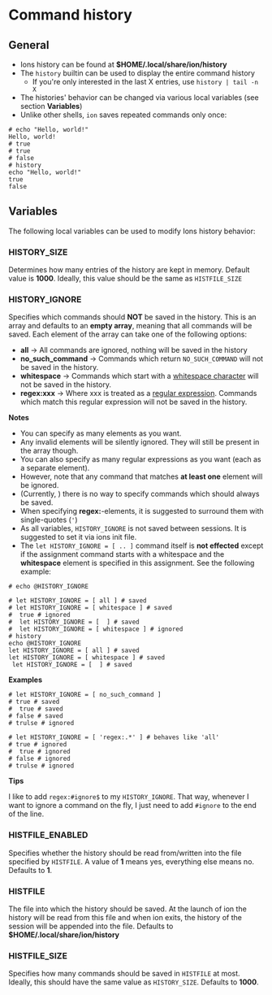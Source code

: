 # Command history

## General
- Ions history can be found at **$HOME/.local/share/ion/history**
- The `history` builtin can be used to display the entire command history
  - If you're only interested in the last X entries, use `history | tail -n X`
- The histories\' behavior can be changed via various local variables (see section
  **Variables**)
- Unlike other shells, `ion` saves repeated commands only once:
```ion
# echo "Hello, world!"
Hello, world!
# true
# true
# false
# history
echo "Hello, world!"
true
false
```

## Variables
The following local variables can be used to modify Ions history behavior:

### HISTORY_SIZE
Determines how many entries of the history are kept in memory.
Default value is **1000**.
Ideally, this value should be the same as `HISTFILE_SIZE`

### HISTORY_IGNORE
Specifies which commands should **NOT** be saved in the history.
This is an array and defaults to an **empty array**, meaning that all commands will be saved.
Each element of the array can take one of the following options:
- **all** -> All commands are ignored, nothing will be saved in the history
- **no_such_command** -> Commands which return `NO_SUCH_COMMAND` will not be saved in the history.
- **whitespace** -> Commands which start with a [whitespace character](https://doc.rust-lang.org/stable/reference/whitespace.html) will not be saved in the
history.
- **regex:xxx** -> Where xxx is treated as a [regular expression](https://doc.rust-lang.org/regex/regex/index.html).
Commands which match this regular expression will not be saved in the history.

**Notes**
- You can specify as many elements as you want.
- Any invalid elements will be silently ignored. They will still be present in the array though.
- You can also specify as many regular expressions as you want (each as a separate element).
- However, note that any command that matches **at least one** element will be ignored.
- (Currently, ) there is no way to specify commands which should always be saved.
- When specifying **regex:**-elements, it is suggested to surround them with single-quotes (`'`)
- As all variables, `HISTORY_IGNORE` is not saved between sessions. It is suggested to set it via
ions init file.
- The `let HISTORY_IGNORE = [ .. ]` command itself is **not effected** except if the assignment
command starts with a whitespace and the **whitespace** element is specified in this assignment.
See the following example:
```ion
# echo @HISTORY_IGNORE

# let HISTORY_IGNORE = [ all ] # saved
# let HISTORY_IGNORE = [ whitespace ] # saved
#  true # ignored
#  let HISTORY_IGNORE = [  ] # saved
#  let HISTORY_IGNORE = [ whitespace ] # ignored
# history
echo @HISTORY_IGNORE
let HISTORY_IGNORE = [ all ] # saved
let HISTORY_IGNORE = [ whitespace ] # saved
 let HISTORY_IGNORE = [  ] # saved
```

**Examples**
```ion
# let HISTORY_IGNORE = [ no_such_command ]
# true # saved
#  true # saved
# false # saved
# trulse # ignored
```

```ion
# let HISTORY_IGNORE = [ 'regex:.*' ] # behaves like 'all'
# true # ignored
#  true # ignored
# false # ignored
# trulse # ignored
```

**Tips**

I like to add `regex:#ignore$` to my `HISTORY_IGNORE`.
That way, whenever I want to ignore a command on the fly, I just need to add `#ignore` to the
end of the line.

### HISTFILE_ENABLED
Specifies whether the history should be read from/written into the file specified by `HISTFILE`.
A value of **1** means yes, everything else means no. Defaults to **1**.

### HISTFILE
The file into which the history should be saved. At the launch of ion the history will be read
from this file and when ion exits, the history of the session will be appended into the file.
Defaults to **$HOME/.local/share/ion/history**

### HISTFILE_SIZE
Specifies how many commands should be saved in `HISTFILE` at most.
Ideally, this should have the same value as `HISTORY_SIZE`.
Defaults to **1000**.
